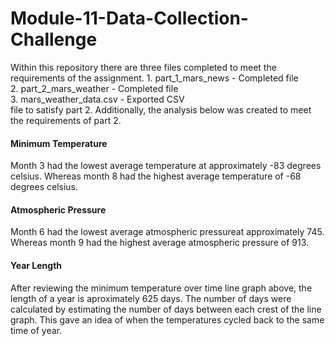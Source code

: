 # Module-11-Data-Collection-Challenge

Within this repository there are three files completed to meet the requirements of the assignment. 
    1. part_1_mars_news - Completed file <br>
    2. part_2_mars_weather - Completed file <br>
    3. mars_weather_data.csv - Exported CSV<br> file to satisfy part 2. 
Additionally, the analysis below was created to meet the requirements of part 2.

#### Minimum Temperature

Month 3 had the lowest average temperature at approximately -83 degrees celsius. Whereas month 8 had the highest average temperature of -68 degrees celsius.

#### Atmospheric Pressure

Month 6 had the lowest average atmospheric pressureat approximately 745. Whereas month 9 had the highest average atmospheric pressure of 913.

#### Year Length

After reviewing the minimum temperature over time line graph above, the length of a year is aproximately 625 days. The number of days were calculated by estimating the number of days between each crest of the line graph. This gave an idea of when the temperatures cycled back to the same time of year.